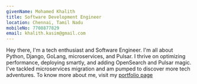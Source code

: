 ```yaml
---
givenName: Mohamed Khalith
title: Software Development Engineer
location: Chennai, Tamil Nadu
mobileNo: 7708877829
email: khalith.kasim@gmail.com
---
```


Hey there, I'm a tech enthusiast and Software Engineer. I'm all about Python, Django, GoLang, microservices, and Pulsar. I thrive on optimizing performance, deploying smartly, and adding OpenSearch and Pulsar magic. I've tackled microservices migration and am pumped to discover more tech adventures. To know more about me, visit my [portfolio page](https://portfolio-khalithengineer.vercel.app/)

